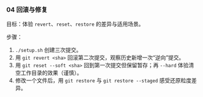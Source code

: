 ### 04 回滚与修复

目标：体验 `revert`、`reset`、`restore` 的差异与适用场景。

步骤：
1) `./setup.sh` 创建三次提交。
2) 用 `git revert <sha>` 回滚第二次提交，观察历史新增一次“逆向”提交。
3) 用 `git reset --soft <sha>` 回到第一次提交但保留暂存；再 `--hard` 体验清空工作目录的效果（谨慎）。
4) 修改一个文件后，用 `git restore` 与 `git restore --staged` 感受还原粒度差异。


